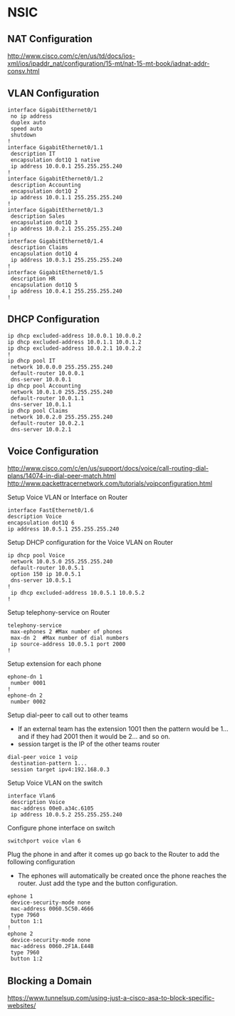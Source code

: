 # NSIC

## NAT Configuration

http://www.cisco.com/c/en/us/td/docs/ios-xml/ios/ipaddr_nat/configuration/15-mt/nat-15-mt-book/iadnat-addr-consv.html

## VLAN Configuration

```
interface GigabitEthernet0/1
 no ip address
 duplex auto
 speed auto
 shutdown
!
interface GigabitEthernet0/1.1
 description IT
 encapsulation dot1Q 1 native
 ip address 10.0.0.1 255.255.255.240
!
interface GigabitEthernet0/1.2
 description Accounting
 encapsulation dot1Q 2
 ip address 10.0.1.1 255.255.255.240
!
interface GigabitEthernet0/1.3
 description Sales
 encapsulation dot1Q 3
 ip address 10.0.2.1 255.255.255.240
!
interface GigabitEthernet0/1.4
 description Claims
 encapsulation dot1Q 4
 ip address 10.0.3.1 255.255.255.240
!
interface GigabitEthernet0/1.5
 description HR
 encapsulation dot1Q 5
 ip address 10.0.4.1 255.255.255.240
!
```
## DHCP Configuration

```
ip dhcp excluded-address 10.0.0.1 10.0.0.2
ip dhcp excluded-address 10.0.1.1 10.0.1.2
ip dhcp excluded-address 10.0.2.1 10.0.2.2
!
ip dhcp pool IT
 network 10.0.0.0 255.255.255.240
 default-router 10.0.0.1
 dns-server 10.0.0.1
ip dhcp pool Accounting
 network 10.0.1.0 255.255.255.240
 default-router 10.0.1.1
 dns-server 10.0.1.1
ip dhcp pool Claims
 network 10.0.2.0 255.255.255.240
 default-router 10.0.2.1
 dns-server 10.0.2.1
 ```
 
## Voice Configuration

http://www.cisco.com/c/en/us/support/docs/voice/call-routing-dial-plans/14074-in-dial-peer-match.html
http://www.packettracernetwork.com/tutorials/voipconfiguration.html

 Setup Voice VLAN or Interface on Router
 ```
 interface FastEthernet0/1.6
 description Voice
 encapsulation dot1Q 6
 ip address 10.0.5.1 255.255.255.240
```

Setup DHCP configuration for the Voice VLAN on Router
```
ip dhcp pool Voice
 network 10.0.5.0 255.255.255.240
 default-router 10.0.5.1
 option 150 ip 10.0.5.1
 dns-server 10.0.5.1
!
 ip dhcp excluded-address 10.0.5.1 10.0.5.2
!
 ```
 
 Setup telephony-service on Router
 ```
 telephony-service
  max-ephones 2 #Max number of phones
  max-dn 2  #Max number of dial numbers
  ip source-address 10.0.5.1 port 2000
!
```

Setup extension for each phone
```
ephone-dn 1
 number 0001
!
ephone-dn 2
 number 0002
```

Setup dial-peer to call out to other teams
* If an external team has the extension 1001 then the pattern would be 1... and if they had 2001 then it would be 2... and so on.
* session target is the IP of the other teams router
```
dial-peer voice 1 voip
 destination-pattern 1...
 session target ipv4:192.168.0.3
```

Setup Voice VLAN on the switch
```
interface Vlan6
 description Voice
 mac-address 00e0.a34c.6105
 ip address 10.0.5.2 255.255.255.240
```

Configure phone interface on switch
```
switchport voice vlan 6
```

Plug the phone in and after it comes up go back to the Router to add the following configuration
* The ephones will automatically be created once the phone reaches the router. Just add the type and the button configuration.
```
ephone 1
 device-security-mode none
 mac-address 0060.5C50.4666
 type 7960
 button 1:1
!
ephone 2
 device-security-mode none
 mac-address 0060.2F1A.E44B
 type 7960
 button 1:2
 ```



## Blocking a Domain

https://www.tunnelsup.com/using-just-a-cisco-asa-to-block-specific-websites/
